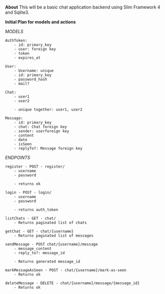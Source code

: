 **About**
This will be a basic chat application backend using Slim Framework 4 and Sqlite3.

**Initial Plan for models and actions**

*MODELS*

    AuthToken:
        - id: primary_key
        - user: foreign key
        - token
        - expires_at
    
    User:
        - Username: unique
        - id: primary_key
        - password_hash
        - mail?

    Chat:
        - user1
        - user2

        - unique together: user1, user2

    Message:
        - id: primary_key
        - chat: Chat foreign key
        - sender: userforeign key
        - content
        - date
        - isSeen
        - replyTo?: Message foreign key

*ENDPOINTS*

    register - POST - register/
        - username
        - password

        - returns ok

    login - POST - login/
        - username
        - password

        - returns auth_token

    listChats - GET - chat/
        - Returns paginated list of chats

    getChat - GET - chat/{username}
        - Returns paginated list of messages

    sendMessage - POST chat/{username}/message
        - message_content
        - reply_to?: message_id

        - Returns generated message_id

    markMessageAsSeen - POST - chat/{username}/mark-as-seen
        - Returns ok

    deleteMessage - DELETE - chat/{username}/message/{message_id}
        - Returns ok
